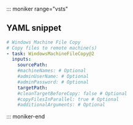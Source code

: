 ::: moniker range="vsts"

## YAML snippet

```YAML
# Windows Machine File Copy
# Copy files to remote machine(s)
- task: WindowsMachineFileCopy@2
  inputs:
    sourcePath: 
    #machineNames: # Optional
    #adminUserName: # Optional
    #adminPassword: # Optional
    targetPath: 
    #cleanTargetBeforeCopy: false # Optional
    #copyFilesInParallel: true # Optional
    #additionalArguments: # Optional
```

::: moniker-end